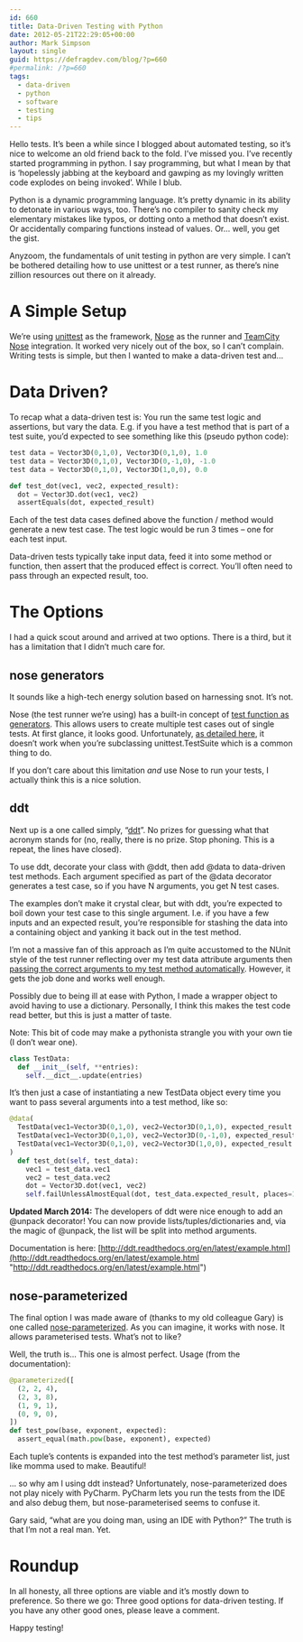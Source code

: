 ```yaml
---
id: 660
title: Data-Driven Testing with Python
date: 2012-05-21T22:29:05+00:00
author: Mark Simpson
layout: single
guid: https://defragdev.com/blog/?p=660
#permalink: /?p=660
tags:
  - data-driven
  - python
  - software
  - testing
  - tips  
---
```

Hello tests. It’s been a while since I blogged about automated testing, so it’s nice to welcome an old friend back to the fold. I’ve missed you. I’ve recently started programming in python. I say programming, but what I mean by that is ‘hopelessly jabbing at the keyboard and gawping as my lovingly written code explodes on being invoked’. While I blub.

Python is a dynamic programming language. It’s pretty dynamic in its ability to detonate in various ways, too. There’s no compiler to sanity check my elementary mistakes like typos, or dotting onto a method that doesn’t exist. Or accidentally comparing functions instead of values. Or... well, you get the gist.

Anyzoom, the fundamentals of unit testing in python are very simple. I can’t be bothered detailing how to use unittest or a test runner, as there’s nine zillion resources out there on it already. 

# A Simple Setup
We’re using [unittest](http://docs.python.org/library/unittest.html) as the framework, [Nose](http://readthedocs.org/docs/nose/en/latest/) as the runner and [TeamCity Nose](http://pypi.python.org/pypi/teamcity-nose) integration. It worked very nicely out of the box, so I can’t complain. Writing tests is simple, but then I wanted to make a data-driven test and...

# Data Driven?
To recap what a data-driven test is: You run the same test logic and assertions, but vary the data. E.g. if you have a test method that is part of a test suite, you’d expected to see something like this (pseudo python code):

```python
test data = Vector3D(0,1,0), Vector3D(0,1,0), 1.0
test data = Vector3D(0,1,0), Vector3D(0,-1,0), -1.0
test data = Vector3D(0,1,0), Vector3D(1,0,0), 0.0

def test_dot(vec1, vec2, expected_result):
  dot = Vector3D.dot(vec1, vec2)
  assertEquals(dot, expected_result)
```

Each of the test data cases defined above the function / method would generate a new test case. The test logic would be run 3 times – one for each test input.

Data-driven tests typically take input data, feed it into some method or function, then assert that the produced effect is correct. You’ll often need to pass through an expected result, too.

# The Options

I had a quick scout around and arrived at two options. There is a third, but it has a limitation that I didn’t much care for.

## nose generators

It sounds like a high-tech energy solution based on harnessing snot. It’s not. 

Nose (the test runner we’re using) has a built-in concept of [test function as generators](http://readthedocs.org/docs/nose/en/latest/writing_tests.html#test-generators). This allows users to create multiple test cases out of single tests. At first glance, it looks good. Unfortunately, [as detailed here](http://technomilk.wordpress.com/2012/02/12/multiplying-python-unit-test-cases-with-different-sets-of-data/), it doesn’t work when you’re subclassing unittest.TestSuite which is a common thing to do. 

If you don’t care about this limitation _and_ use Nose to run your tests, I actually think this is a nice solution.

## ddt

Next up is a one called simply, “[ddt](http://technomilk.wordpress.com/2012/02/12/multiplying-python-unit-test-cases-with-different-sets-of-data/)”. No prizes for guessing what that acronym stands for (no, really, there is no prize. Stop phoning. This is a repeat, the lines have closed).

To use ddt, decorate your class with @ddt, then add @data to data-driven test methods. Each argument specified as part of the @data decorator generates a test case, so if you have N arguments, you get N test cases.

The examples don’t make it crystal clear, but with ddt, you’re expected to boil down your test case to this single argument. I.e. if you have a few inputs and an expected result, you’re responsible for stashing the data into a containing object and yanking it back out in the test method.

I’m not a massive fan of this approach as I’m quite accustomed to the NUnit style of the test runner reflecting over my test data attribute arguments then [passing the correct arguments to my test method automatically](http://www.nunit.org/index.php?p=testCase&r=2.5). However, it gets the job done and works well enough. 

Possibly due to being ill at ease with Python, I made a wrapper object to avoid having to use a dictionary. Personally, I think this makes the test code read better, but this is just a matter of taste.

Note: This bit of code may make a pythonista strangle you with your own tie (I don’t wear one).

```python
class TestData:
  def __init__(self, **entries):
    self.__dict__.update(entries)
```

It’s then just a case of instantiating a new TestData object every time you want to pass several arguments into a test method, like so:

```python
@data(
  TestData(vec1=Vector3D(0,1,0), vec2=Vector3D(0,1,0), expected_result = 1.0),
  TestData(vec1=Vector3D(0,1,0), vec2=Vector3D(0,-1,0), expected_result = -1.0),
  TestData(vec1=Vector3D(0,1,0), vec2=Vector3D(1,0,0), expected_result = 0.0)
)
  def test_dot(self, test_data):
    vec1 = test_data.vec1
    vec2 = test_data.vec2
    dot = Vector3D.dot(vec1, vec2)
    self.failUnlessAlmostEqual(dot, test_data.expected_result, places=1)
```

**Updated March 2014:** The developers of ddt were nice enough to add an @unpack decorator! You can now provide lists/tuples/dictionaries and, via the magic of @unpack, the list will be split into method arguments.

Documentation is here: [http://ddt.readthedocs.org/en/latest/example.html](http://ddt.readthedocs.org/en/latest/example.html "http://ddt.readthedocs.org/en/latest/example.html")

## nose-parameterized

The final option I was made aware of (thanks to my old colleague Gary) is one called [nose-parameterized](https://github.com/wolever/nose-parameterized). As you can imagine, it works with nose. It allows parameterised tests. What’s not to like?

Well, the truth is... This one is almost perfect. Usage (from the documentation):

```python
@parameterized([
  (2, 2, 4),
  (2, 3, 8),
  (1, 9, 1),
  (0, 9, 0),
])
def test_pow(base, exponent, expected):
  assert_equal(math.pow(base, exponent), expected)
```
Each tuple’s contents is expanded into the test method’s parameter list, just like momma used to make. Beautiful!

... so why am I using ddt instead? Unfortunately, nose-parameterized does not play nicely with PyCharm. PyCharm lets you run the tests from the IDE and also debug them, but nose-parameterised seems to confuse it.

Gary said, “what are you doing man, using an IDE with Python?” The truth is that I’m not a real man. Yet.

# Roundup

In all honesty, all three options are viable and it’s mostly down to preference. So there we go: Three good options for data-driven testing. If you have any other good ones, please leave a comment.

Happy testing!